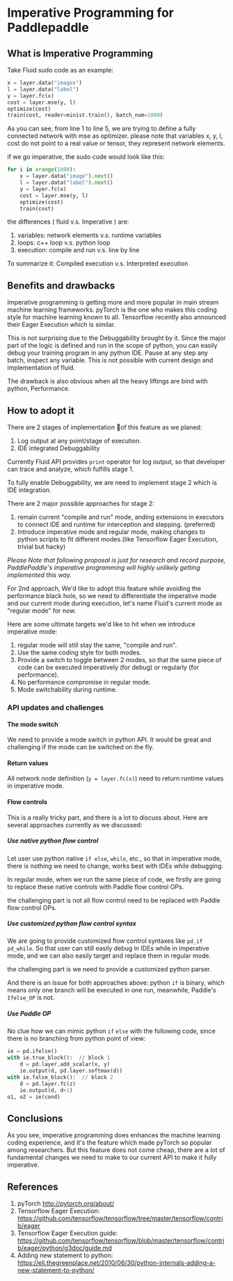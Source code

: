 # Imperative Programming for Paddlepaddle

## What is Imperative Programming

Take Fluid sudo code as an example:

``` python
x = layer.data("images")
l = layer.data("label")
y = layer.fc(x)
cost = layer.mse(y, l)
optimize(cost)
train(cost, reader=minist.train(), batch_num=1000)
```

As you can see, from line 1 to line 5, we are trying to define a fully connected network with mse as optimizer. please note that variables x, y, l, cost do not point to a real value or tensor, they represent network elements.

if we go imperative, the sudo code would look like this:

```python
for i in xrange(1000):
    x = layer.data("image").next()
    l = layer.data("label").next()
    y = layer.fc(x)
    cost = layer.mse(y, l)
    optimize(cost)
    train(cost)
```

the differences ( fluid v.s. Imperative ) are:

1. variables: network elements v.s. runtime variables
1. loops: c++ loop v.s. python loop
1. execution: compile and run v.s. line by line

To summarize it: Compiled execution v.s. Interpreted execution

## Benefits and drawbacks

Imperative programming is getting more and more popular in main stream machine learning frameworks. pyTorch is the one who makes this coding style for machine learning known to all. Tensorflow recently also announced their Eager Execution which is similar.

This is not surprising due to the Debuggability brought by it. Since the major part of the logic is defined and run in the scope of python, you can easily debug your training program in any python IDE. Pause at any step any batch, inspect any variable. This is not possible with current design and implementation of fluid.

The drawback is also obvious when all the heavy liftings are bind with python, Performance.

## How to adopt it

There are 2 stages of implementation of this feature as we planed:

1. Log output at any point/stage of execution.
1. IDE integrated Debuggability

Currently Fluid API provides `print` operator for log output, so that developer can trace and analyze, which fulfills stage 1.

To fully enable Debuggability, we are need to implement stage 2 which is IDE integration.

There are 2 major possible approaches for stage 2:

1. remain current "compile and run" mode, anding extensions in executors to connect IDE and runtime for interception and stepping. (preferred)
1. Introduce imperative mode and regular mode, making changes to python scripts to fit different modes.(like Tensorflow Eager Execution, trivial but hacky)

*Please Note that following proposal is just for research and record purpose, PaddlePaddle's imperative programming will highly unlikely getting implemented this way.*

For 2nd approach, We'd like to adopt this feature while avoiding the performance black hole, so we need to differentiate the imperative mode and our current mode during execution, let's name Fluid's current mode as "regular mode" for now.

Here are some ultimate targets we'd like to hit when we introduce imperative mode:

1. regular mode will still stay the same, "compile and run".
1. Use the same coding style for both modes.
1. Provide a switch to toggle between 2 modes, so that the same piece of code can be executed imperatively (for debug) or regularly (for performance).
1. No performance compromise in regular mode.
1. Mode switchability during runtime.

### API updates and challenges

#### The mode switch

We need to provide a mode switch in python API. It would be great  and challenging if the mode can be switched on the fly.

#### Return values

All network node definition (`y = layer.fc(x)`) need to return runtime values in imperative mode.

#### Flow controls

This is a really tricky part, and there is a lot to discuss about. Here are several approaches currently as we discussed:

##### Use native python flow control

Let user use python native `if else`, `while`, etc., so that in imperative mode, there is nothing we need to change, works best with IDEs while debugging.

In regular mode, when we run the same piece of code, we firstly are going to replace these native controls with Paddle flow control OPs.

the challenging part is not all flow control need to be replaced with Paddle flow control OPs.

##### Use customized python flow control syntax

We are going to provide customized flow control syntaxes like `pd_if` `pd_while`. So that user can still easily debug in IDEs while in imperative mode, and we can also easily target and replace them in regular mode.

the challenging part is we need to provide a customized python parser.

And there is an issue for both approaches above: python `if` is binary, which means only one branch will be executed in one run, meanwhile, Paddle's `Ifelse_OP` is not.

##### Use Paddle OP

No clue how we can mimic python `if` `else` with the following code, since there is no branching from python point of view:

``` python
ie = pd.ifelse()
with ie.true_block():  // block 1
    d = pd.layer.add_scalar(x, y)
    ie.output(d, pd.layer.softmax(d))
with ie.false_block():  // block 2
    d = pd.layer.fc(z)
    ie.output(d, d+1)
o1, o2 = ie(cond)
```

## Conclusions
As you see, imperative programming does enhances the machine learning coding experience, and it's the feature which made pyTorch so popular among researchers. But this feature does not come cheap, there are a lot of fundamental changes we need to make to our current API to make it fully imperative.

## References

1. pyTorch http://pytorch.org/about/
1. Tensorflow Eager Execution: https://github.com/tensorflow/tensorflow/tree/master/tensorflow/contrib/eager 
1. Tensorflow Eager Execution guide: https://github.com/tensorflow/tensorflow/blob/master/tensorflow/contrib/eager/python/g3doc/guide.md
1. Adding new statement to python: https://eli.thegreenplace.net/2010/06/30/python-internals-adding-a-new-statement-to-python/
